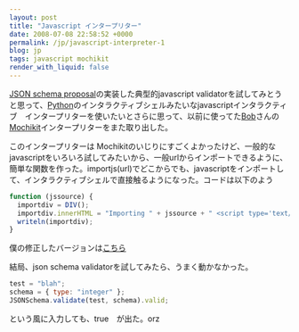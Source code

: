 ```yaml
---
layout: post
title: "Javascript インタープリター"
date: 2008-07-08 22:58:52 +0000
permalink: /jp/javascript-interpreter-1
blog: jp
tags: javascript mochikit
render_with_liquid: false
---
```


[JSON schema proposal](http://www.json.org/json-schema-proposal/)の実装した典型的javascript validatorを試してみとうと思って、[Python](http://www.python.org/)のインタラクティブシェルみたいなjavascriptインタラクティブ　インタープリターを使いたいとさらに思って、以前に使ってた[Bob](http://bob.pythonmac.org/)さんの[Mochikit](http://mochikit.com)インタープリターをまた取り出した。

このインタープリターは Mochikitのいじりにすごくよかったけど、一般的なjavascriptをいろいろ試してみたいから、一般urlからインポートできるように、簡単な関数を作った。importjs(url)でどこからでも、javascriptをインポートして、インタラクティブシェルで直接触るようになった。コードは以下のよう

```javascript
function (jssource) {
  importdiv = DIV();
  importdiv.innerHTML = "Importing " + jssource + " <script type='text/javascript' src='" + jssource + "'></script>";
  writeln(importdiv);
}
```

僕の修正したバージョンは[こちら](http://static.ianlewis.org/prod/demos/files/interpreter/index.html)

結局、json schema validatorを試してみたら、うまく動かなかった。

```javascript
test = "blah";
schema = { type: "integer" };
JSONSchema.validate(test, schema).valid;
```

という風に入力しても、true　が出た。orz
